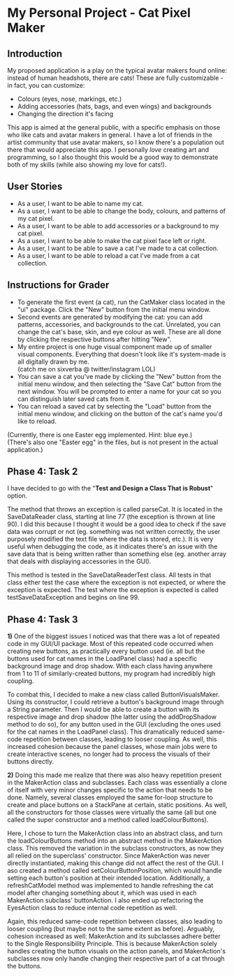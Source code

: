 # My Personal Project - Cat Pixel Maker

## Introduction

My proposed application is a play on the typical avatar makers found online: instead of human
headshots, there are cats! These are fully customizable - in fact, you can customize:
 
- Colours (eyes, nose, markings, etc.) 
- Adding accessories (hats, bags, and even wings) and backgrounds
- Changing the direction it's facing

This app is aimed at the general public, with a specific emphasis on those who like cats and
avatar makers in general. I have a lot of friends in the artist community that use avatar 
makers, so I know there's a population out there that would appreciate this app. I personally
*love* creating art and programming, so I also thought this would be a good way to 
demonstrate both of my skills (while also showing my love for cats!).

## User Stories

- As a user, I want to be able to name my cat.
- As a user, I want to be able to change the body, colours, and patterns of my cat pixel.
- As a user, I want to be able to add accessories or a background to my cat pixel.
- As a user, I want to be able to make the cat pixel face left or right.
- As a user, I want to be able to save a cat I've made to a cat collection.
- As a user, I want to be able to reload a cat I've made from a cat collection.

## Instructions for Grader

- To generate the first event (a cat), run the CatMaker class located in the "ui" package. 
  Click the "New" button from the initial menu window.
- Second events are generated by modifying the cat: you can add patterns, accessories, and
  backgrounds to the cat. Unrelated, you can change the cat's base, skin, and eye colour 
  as well. These are all done by clicking the respective buttons after hitting "New".
- My entire project is one huge visual component made up of smaller visual components. 
  Everything that doesn't look like it's system-made is all digitally drawn by me. 
  <br>(catch me on sixverba @ twitter/instagram LOL)
- You can save a cat you've made by clicking the "New" button from the initial menu window, 
  and then selecting the "Save Cat" button from the next window. You will be prompted to 
  enter a name for your cat so you can distinguish later saved cats from it.
- You can reload a saved cat by selecting the "Load" button from the initial menu window, 
  and clicking on the button of the cat's name you'd like to reload.
  
(Currently, there is one Easter egg implemented. Hint: blue eye.)
<br>(There's also one "Easter egg" in the files, but is not present in the actual application.)

## Phase 4: Task 2

I have decided to go with the "**Test and Design a Class That is Robust**" option.

The method that throws an exception is called parseCat. It is located in the SaveDataReader
class, starting at line 77 (the exception is thrown at line 90). I did this because I thought
it would be a good idea to check if the save data was corrupt or not (eg. something was not
written correctly, the user purposely modified the text file where the data is stored, etc.). 
It is very useful when debugging the code, as it indicates there's an issue with the save
data that is being written rather than something else (eg. another array that deals with 
displaying accessories in the GUI).

This method is tested in the SaveDataReaderTest class. All tests in that class either test the
case where the exception is not expected, or where the exception is expected. The test where
the exception is expected is called testSaveDataException and begins on line 99.

## Phase 4: Task 3

**1\)** One of the biggest issues I noticed was that there was a lot of repeated code in my 
GUI/UI
package. Most of this repeated code occurred when creating new buttons, as practically every
button used (ie. all but the buttons used for cat names in the LoadPanel class) had a specific 
background image and drop shadow. With each class having anywhere from 1 to 11 of 
similarly-created buttons, my program had incredibly high coupling.

To combat this, I decided to make a new class called ButtonVisualsMaker. Using its constructor,
I could retrieve a button's background image through a String parameter. Then I would be
able to create a button with its respective image and drop shadow (the latter using the
addDropShadow method to do so), for any button used in the GUI (excluding the ones used for the
cat names in the LoadPanel class). This dramatically reduced same-code repetition between 
classes, leading to looser coupling. As well, this increased cohesion because the panel classes,
whose main jobs were to create interactive scenes, no longer had to process the visuals of
their buttons directly.

**2\)** Doing this made me realize that there was also heavy repetition present in the 
MakerAction class and subclasses. Each class was essentially a clone of itself with very minor 
changes specific to the action that needs to be done. Namely, several classes employed the same
for-loop structure to create and place buttons on a StackPane at certain, static positions. As 
well, all the constructors for those classes were virtually the same (all but one called the 
super constructor and a method called loadColourButtons).

Here, I chose to turn the MakerAction class into an abstract class, and turn the
loadColourButtons method into an abstract method in the MakerAction class. This removed the
variation in the subclass constructors, as now they all relied on the superclass' constructor.
Since MakerAction was never directly instantiated, making this change did not affect the
rest of the GUI. I aso created a method called setColourButtonPosition, which would handle
setting each button's position at their intended location. Additionally, a refreshCatModel 
method was implemented to handle refreshing the cat model after changing something about it, 
which was used in each MakerAction subclass' buttonAction. I also ended up refactoring the 
EyesAction class to reduce internal code repetition as well. 

Again, this reduced same-code repetition between classes, also leading to looser coupling (but 
maybe not to the same extent as before). Arguably, cohesion increased as well: MakerAction and 
its subclasses adhere better to the Single Responsibility Principle. This is because 
MakerAction solely handles creating the button visuals on the action panels, and MakerAction's 
subclasses now only handle changing their respective part of a cat through the buttons.
